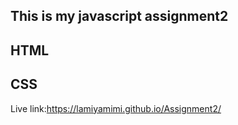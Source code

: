 ## This is my javascript assignment2

## HTML
## CSS

Live link:https://lamiyamimi.github.io/Assignment2/
